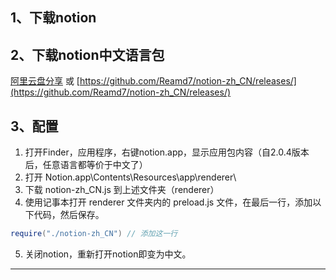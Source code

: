 ## 1、下载notion
## 2、下载notion中文语言包
[阿里云盘分享](https://www.aliyundrive.com/s/y2msxAnsfrE)
或
[https://github.com/Reamd7/notion-zh_CN/releases/](https://github.com/Reamd7/notion-zh_CN/releases/)
## 3、配置

1. 打开Finder，应用程序，右键notion.app，显示应用包内容（自2.0.4版本后，任意语言都等价于中文了）
2. 打开 Notion.app\Contents\Resources\app\renderer\ 
3. 下载 notion-zh_CN.js 到上述文件夹（renderer）
4. 使用记事本打开 renderer 文件夹内的 preload.js 文件，在最后一行，添加以下代码，然后保存。
```java
require("./notion-zh_CN") // 添加这一行
```

5. 关闭notion，重新打开notion即变为中文。

---


